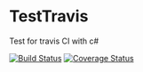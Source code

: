 TestTravis
==========

Test for travis CI with c#

[![Build Status](https://travis-ci.org/ycrumeyrolle/TestTravis.png?branch=master)](https://travis-ci.org/ycrumeyrolle/TestTravis)
[![Coverage Status](https://coveralls.io/repos/ycrumeyrolle/TestTravis/badge.png)](https://coveralls.io/r/ycrumeyrolle/TestTravis)
